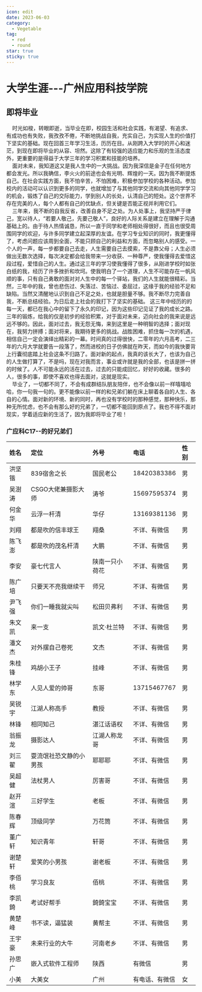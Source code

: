 ```yaml
---
icon: edit
date: 2023-06-03
category:
  - Vegetable
tag:
  - red
  - round
star: true
sticky: true
---
```


# 大学生涯---广州应用科技学院

## 即将毕业
&nbsp;&nbsp;&nbsp;&nbsp;时光如梭，转眼即逝，当毕业在即，校园生活和社会实践，有渴望、有追求、有成功也有失败，我孜孜不倦，不断地挑战自我，充实自己，为实现人生的价值打下坚实的基础。现在回首三年学习生活，历历在目。从刚跨入大学时的开心和迷茫，到现在即将毕业的从容、坦然。这除了有较强的适应能力和乐观的生活态度外，更重要的是得益于大学三年的学习积累和技能的培养。  
&nbsp;&nbsp;&nbsp;&nbsp;面对未来，我知道这又是我人生中的一大挑战。因为我深信是金子在任何地方都会发光。所以我确信，李火火的前途也会有光明、辉煌的一天。因为我不断提炼自己。在社会实践方面，我不怕辛苦，不怕困难，积极参加学校的各种活动。参加校内的活动可以认识到更多的同学，也就增加了与其他同学交流和向其他同学学习的机会，锻炼了自己的交际能力，学到别人的长处，认清自己的短处。这个世界不存在完美的人，每个人都有自己的优缺点，但关键是否能正视并利用它们。  
&nbsp;&nbsp;&nbsp;&nbsp;三年来，我不断的自我反省，改善自身不足之处。为人处事上，我坚持严于律己，宽以待人，“若要人敬己，先要己敬人”，良好的人际关系是建立在理解于沟通基础上的。由于待人热情诚恳，所以一直于同学和老师相处得很好，而且也很受周围同学的欢迎，与许多同学建立起深厚的友谊。在学习专业知识的同时，我更懂得了，考虑问题应该周到全面，不能只顾自己的利益和方面，而忽略别人的感受。一个人的一声，每一步都要自己去走，人生需要自己去摸索，不是靠父母；人生必须做出无数次选择，每次决定都会给我带来一分收获、一种尊严，使我懂得去爱惜这段过程，爱惜自己的人生。通过这三年的学习使我懂得了很多，从刚进学校时如张白纸的我，经历了许多挫折和坎坷。使我明白了一个道理，人生不可能存在一帆风顺的事，只有自己勇敢的面对对人生中的每一个驿站，我们的人生就能很精彩。当然，三年中的我，曾也悲伤过、失落过、苦恼过、委屈过，这缘于我的经验不足和缺陷。当然又清醒地认识到自己不足之处，也就是胆量不够。我不断尽力完善自我，不断总结经验。为日后走上社会的我打下了坚实的基础。
这三年中经历的的每一天，都已在我心中的留下了永久的印记，因为这些印记见证了我的成长之路。三年的锻炼，给我的仅是初步的经验积累，对于面对未来，迈向社会的我来说是远远不够的。因此，面对过去，我无怨无悔，来到这里是一种明智的选择；面对现在，我努力拼搏；面对将来，我期待更多的挑战。战胜困难，抓住每一次的机遇，相信自己一定会演绎出精彩的一幕。时间真的过得很快，二零年的六月高考，二三年的六月大学就要告一段落了，然而进校的日子仿佛就在昨天，而如今的我快要背上行囊彻底踏上社会这条不归路了。面对新的起点，我真的该长大了，也该为自己的人生做打算了，不是吗，现在对我而言，事业或许就是我的全部，也该是拼一拼的时候了。人不可能永远的活在过去，过去的只能成回忆，好好的收藏。很多的人，很多的事，即使不喜欢也得去面对，这就是现实。  
&nbsp;&nbsp;&nbsp;&nbsp;毕业了，一切都不同了，不会有成群结队朋友陪伴，也不会像以前一样嘻嘻哈哈，你一句我一句的。更不能像以前一样的和兄弟们躺在床上聊着各自的人生、各自的心情。面对新的环境、新的同时，再也没有学校时的那种感觉，那种快乐，那种无所忧虑，也不会有那么好的兄弟了，一切都不能回到原点了。我也不得不面对现实，学着适应新的生活了，因为我即将毕业了啦！
### 广应科C17--的好兄弟们

|姓名|定位|外号|电话|性别|
|:-----|:-----|:-----|:-----|:-----|
|洪坚锴|839宿舍之长|国民老公|18420383386|男|
|吴澍涛|CSGO大佬兼摄影大师|涛爷|15697595374|男|
|何金华|云浮一杆清|华仔|13169381136|男|
|刘翔|都是吹的信丰球王|翔桑|不详、有微信|男|
|陈飞澎|都是吹的茂名杆清|大鹏|不详、有微信|男|
|李安|豪七代言人|陕南一只小荷花|不详、有微信|男|
|陈广培|只要天不亮我继续干|师兄|不详、有微信|男|
|尹飞强|你们一睡我就尖叫|松田贝弗利|不详、有微信|男|
|朱文凯|来一支|凯文·杜兰特|不详、有微信|男|
|潘文杰|对外摆自己卷死|文杰|不详、有微信|男|
|朱桂锋|鸡胡小王子|挂峰|不详、有微信|男|
|林学东|人见人爱的帅哥|东哥|13715467767|男|
|吴锐宇|江湖人称高手|教授|不详、有微信|男|
|林锋|相同知己|湛江话语权|不详、有微信|男|
|翁振龙|摄影达人|江湖人称龙哥|不详、有微信|男|
|刘三翟|耍流氓社恐文静的小男孩|耶耶耶|不详、有微信|男|
|吴超健|法杖男人|厉害哥|不详、有微信|男|
|赵开渲|三好学生|老板|不详、有微信|男|
|陈春辉|顶级同学|万花筒|不详、有微信|男|
|董广轩|知识青年|轩哥|不详、有微信|男|
|谢楚轩|爱笑的小男孩|谢老板|不详、有微信|男|
|李佰桃|学习良友|佰桃|不详、有微信|男|
|李凯錡|考试好帮手|錡錡宝宝|不详、有微信|男|
|黄楚峰|书不读，逼猛装|黄帮主|不详、有微信|男|
|王宇豪|未来行业的大牛|河南老乡|不详、有微信|男|
|孙思广|嵌入式软件工程师|陕西|有微信|男|
|小美|大美女|广州|有电话、有微信|女|
